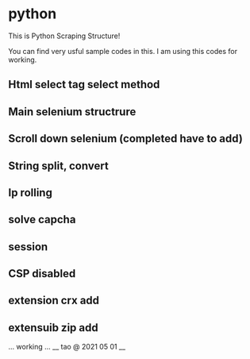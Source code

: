 # python
This is Python Scraping Structure!

You can find very usful sample codes in this.
I am using this codes for working.
## Html select tag select method
## Main selenium structrure
## Scroll down selenium (completed have to add)
## String split, convert
## Ip rolling
## solve capcha
## session
## CSP disabled
## extension crx add
## extensuib zip add
... working ...
__ tao @ 2021 05 01 __
